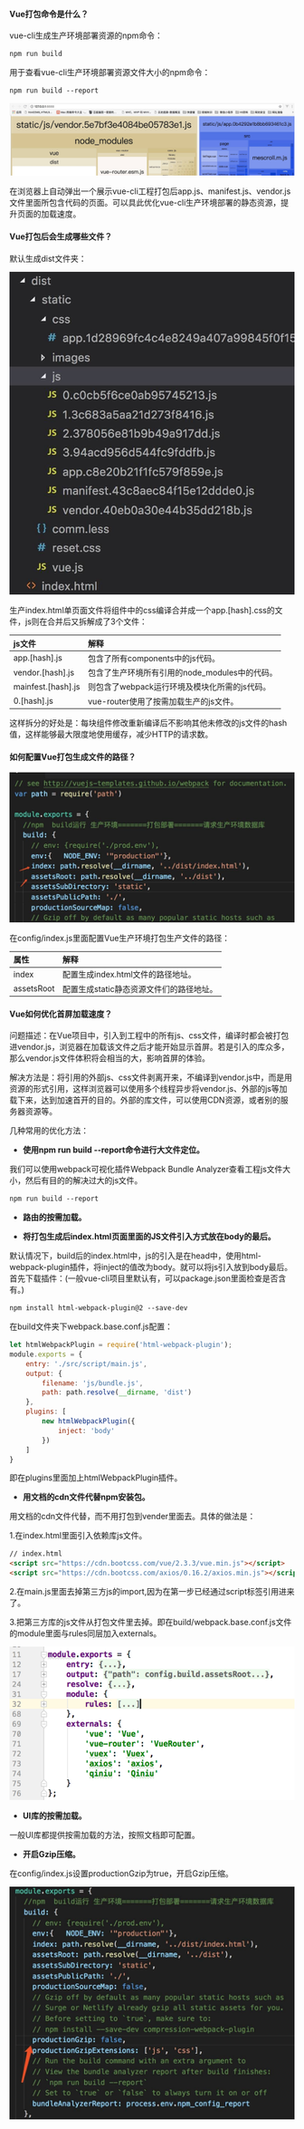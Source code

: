 #### Vue打包命令是什么？
vue-cli生成生产环境部署资源的npm命令：


```html
npm run build 
```


用于查看vue-cli生产环境部署资源文件大小的npm命令：


```html
npm run build --report
```


![report](/images/Web/report.jpg)


在浏览器上自动弹出一个展示vue-cli工程打包后app.js、manifest.js、vendor.js文件里面所包含代码的页面。可以具此优化vue-cli生产环境部署的静态资源，提升页面的加载速度。


#### Vue打包后会生成哪些文件？


默认生成dist文件夹：


![dist](/images/Web/dist.jpg)


生产index.html单页面文件将组件中的css编译合并成一个app.[hash].css的文件，js则在合并后又拆解成了3个文件：


| js文件 | 解释 | 
| :----- | :----- | 
|app.[hash].js|包含了所有components中的js代码。|
|vendor.[hash].js|包含了生产环境所有引用的node_modules中的代码。|
|mainfest.[hash].js|则包含了webpack运行环境及模块化所需的js代码。|
|0.[hash].js|vue-router使用了按需加载生产的js文件。|


这样拆分的好处是：每块组件修改重新编译后不影响其他未修改的js文件的hash值，这样能够最大限度地使用缓存，减少HTTP的请求数。


#### 如何配置Vue打包生成文件的路径？
![filePath](/images/Web/filePath.jpg)


在config/index.js里面配置Vue生产环境打包生产文件的路径：


| 属性 | 解释 | 
| :----- | :----- | 
|index|配置生成index.html文件的路径地址。|
|assetsRoot|配置生成static静态资源文件们的路径地址。|


#### Vue如何优化首屏加载速度？
问题描述：在Vue项目中，引入到工程中的所有js、css文件，编译时都会被打包进vendor.js，浏览器在加载该文件之后才能开始显示首屏。若是引入的库众多，那么vendor.js文件体积将会相当的大，影响首屏的体验。


解决方法是：将引用的外部js、css文件剥离开来，不编译到vendor.js中，而是用资源的形式引用，这样浏览器可以使用多个线程异步将vendor.js、外部的js等加载下来，达到加速首开的目的。外部的库文件，可以使用CDN资源，或者别的服务器资源等。


几种常用的优化方法：


* **使用npm run build --report命令进行大文件定位。**


我们可以使用webpack可视化插件Webpack Bundle Analyzer查看工程js文件大小，然后有目的的解决过大的js文件。


```html
npm run build --report
```


* **路由的按需加载。**


* **将打包生成后index.html页面里面的JS文件引入方式放在body的最后。**


默认情况下，build后的index.html中，js的引入是在head中，使用html-webpack-plugin插件，将inject的值改为body。就可以将js引入放到body最后。首先下载插件：(一般vue-cli项目里默认有，可以package.json里面检查是否含有。)


```html
npm install html-webpack-plugin@2 --save-dev
```


在build文件夹下webpack.base.conf.js配置：


```javascript
let htmlWebpackPlugin = require('html-webpack-plugin');
module.exports = {
    entry: './src/script/main.js',
    output: {
        filename: 'js/bundle.js',
        path: path.resolve(__dirname, 'dist')
    },
    plugins: [
        new htmlWebpackPlugin({
            inject: 'body'
        })
    ]
}
```


即在plugins里面加上htmlWebpackPlugin插件。


* **用文档的cdn文件代替npm安装包。**


用文档的cdn文件代替，而不用打包到vender里面去。具体的做法是：


1.在index.html里面引入依赖库js文件。


```html
// index.html
<script src="https://cdn.bootcss.com/vue/2.3.3/vue.min.js"></script>
<script src="https://cdn.bootcss.com/axios/0.16.2/axios.min.js"></script>
```


2.在main.js里面去掉第三方js的import,因为在第一步已经通过script标签引用进来了。


3.把第三方库的js文件从打包文件里去掉。即在build/webpack.base.conf.js文件的module里面与rules同层加入externals。


![webpackBaseConf](/images/Web/webpackBaseConf.png)


* **UI库的按需加载。**


一般UI库都提供按需加载的方法，按照文档即可配置。


* **开启Gzip压缩。**


在config/index.js设置productionGzip为true，开启Gzip压缩。


![gzip](/images/Web/gzip.jpg)